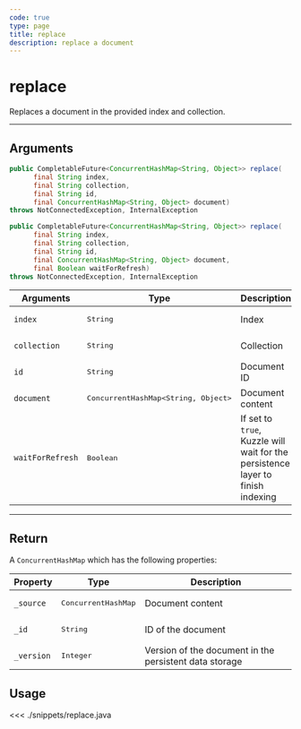 ```yaml
---
code: true
type: page
title: replace
description: replace a document
---
```


# replace

Replaces a document in the provided index and collection.

---

## Arguments

```java
public CompletableFuture<ConcurrentHashMap<String, Object>> replace(
      final String index,
      final String collection,
      final String id,
      final ConcurrentHashMap<String, Object> document)
throws NotConnectedException, InternalException

public CompletableFuture<ConcurrentHashMap<String, Object>> replace(
      final String index,
      final String collection,
      final String id,
      final ConcurrentHashMap<String, Object> document,
      final Boolean waitForRefresh)
throws NotConnectedException, InternalException
```

| Arguments          | Type                                         | Description                       |
| ------------------ | -------------------------------------------- | --------------------------------- |
| `index`            | <pre>String</pre>                            | Index                             |
| `collection`       | <pre>String</pre>                            | Collection                        |
| `id`               | <pre>String</pre>                            | Document ID                       |
| `document`         | <pre>ConcurrentHashMap<String, Object></pre> | Document content                  |
| `waitForRefresh`   | <pre>Boolean</pre>                           | If set to `true`, Kuzzle will wait for the persistence layer to finish indexing|

---

## Return

A `ConcurrentHashMap` which has the following properties:

| Property     | Type                         | Description                      |
|------------- |----------------------------- |--------------------------------- |
| `_source`    | <pre>ConcurrentHashMap</pre> | Document content                 |
| `_id`        | <pre>String</pre>            | ID of the document                       |
| `_version`   | <pre>Integer</pre>           | Version of the document in the persistent data storage |

## Usage

<<< ./snippets/replace.java
